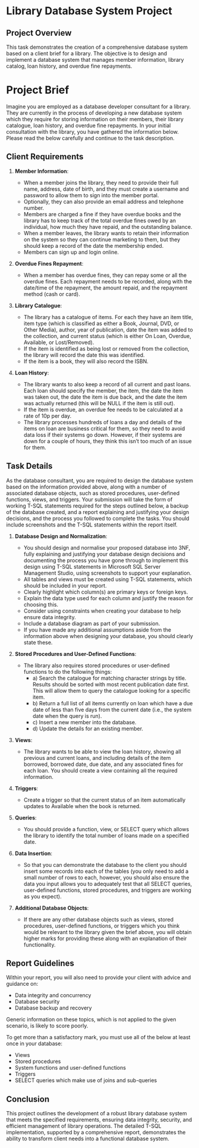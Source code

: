 # Library Database System Project

## Project Overview

This task demonstrates the creation of a comprehensive database system based on a client brief for a library. The objective is to design and implement a database system that manages member information, library catalog, loan history, and overdue fine repayments.

# Project Brief

Imagine you are employed as a database developer consultant for a library. They are currently in the process of developing a new database system which they require for storing information on their members, their library catalogue, loan history, and overdue fine repayments. In your initial consultation with the library, you have gathered the information below. Please read the below carefully and continue to the task description.

## Client Requirements

1. **Member Information**:
   - When a member joins the library, they need to provide their full name, address, date of birth, and they must create a username and password to allow them to sign into the member portal.
   - Optionally, they can also provide an email address and telephone number.
   - Members are charged a fine if they have overdue books and the library has to keep track of the total overdue fines owed by an individual, how much they have repaid, and the outstanding balance.
   - When a member leaves, the library wants to retain their information on the system so they can continue marketing to them, but they should keep a record of the date the membership ended.
   - Members can sign up and login online.

2. **Overdue Fines Repayment**:
   - When a member has overdue fines, they can repay some or all the overdue fines. Each repayment needs to be recorded, along with the date/time of the repayment, the amount repaid, and the repayment method (cash or card).

3. **Library Catalogue**:
   - The library has a catalogue of items. For each they have an item title, item type (which is classified as either a Book, Journal, DVD, or Other Media), author, year of publication, date the item was added to the collection, and current status (which is either On Loan, Overdue, Available, or Lost/Removed).
   - If the item is identified as being lost or removed from the collection, the library will record the date this was identified.
   - If the item is a book, they will also record the ISBN.

4. **Loan History**:
   - The library wants to also keep a record of all current and past loans. Each loan should specify the member, the item, the date the item was taken out, the date the item is due back, and the date the item was actually returned (this will be NULL if the item is still out).
   - If the item is overdue, an overdue fee needs to be calculated at a rate of 10p per day.
   - The library processes hundreds of loans a day and details of the items on loan are business critical for them, so they need to avoid data loss if their systems go down. However, if their systems are down for a couple of hours, they think this isn’t too much of an issue for them.

## Task Details

As the database consultant, you are required to design the database system based on the information provided above, along with a number of associated database objects, such as stored procedures, user-defined functions, views, and triggers. Your submission will take the form of working T-SQL statements required for the steps outlined below, a backup of the database created, and a report explaining and justifying your design decisions, and the process you followed to complete the tasks. You should include screenshots and the T-SQL statements within the report itself.

1. **Database Design and Normalization**:
   - You should design and normalise your proposed database into 3NF, fully explaining and justifying your database design decisions and documenting the process you have gone through to implement this design using T-SQL statements in Microsoft SQL Server Management Studio, using screenshots to support your explanation.
   - All tables and views must be created using T-SQL statements, which should be included in your report.
   - Clearly highlight which column(s) are primary keys or foreign keys.
   - Explain the data type used for each column and justify the reason for choosing this.
   - Consider using constraints when creating your database to help ensure data integrity.
   - Include a database diagram as part of your submission.
   - If you have made any additional assumptions aside from the information above when designing your database, you should clearly state these.

2. **Stored Procedures and User-Defined Functions**:
   - The library also requires stored procedures or user-defined functions to do the following things:
     - a) Search the catalogue for matching character strings by title. Results should be sorted with most recent publication date first. This will allow them to query the catalogue looking for a specific item.
     - b) Return a full list of all items currently on loan which have a due date of less than five days from the current date (i.e., the system date when the query is run).
     - c) Insert a new member into the database.
     - d) Update the details for an existing member.

3. **Views**:
   - The library wants to be able to view the loan history, showing all previous and current loans, and including details of the item borrowed, borrowed date, due date, and any associated fines for each loan. You should create a view containing all the required information.

4. **Triggers**:
   - Create a trigger so that the current status of an item automatically updates to Available when the book is returned.

5. **Queries**:
   - You should provide a function, view, or SELECT query which allows the library to identify the total number of loans made on a specified date.

6. **Data Insertion**:
   - So that you can demonstrate the database to the client you should insert some records into each of the tables (you only need to add a small number of rows to each, however, you should also ensure the data you input allows you to adequately test that all SELECT queries, user-defined functions, stored procedures, and triggers are working as you expect).

7. **Additional Database Objects**:
   - If there are any other database objects such as views, stored procedures, user-defined functions, or triggers which you think would be relevant to the library given the brief above, you will obtain higher marks for providing these along with an explanation of their functionality.

## Report Guidelines

Within your report, you will also need to provide your client with advice and guidance on:
- Data integrity and concurrency
- Database security
- Database backup and recovery

Generic information on these topics, which is not applied to the given scenario, is likely to score poorly.

To get more than a satisfactory mark, you must use all of the below at least once in your database:
- Views
- Stored procedures
- System functions and user-defined functions
- Triggers
- SELECT queries which make use of joins and sub-queries


## Conclusion

This project outlines the development of a robust library database system that meets the specified requirements, ensuring data integrity, security, and efficient management of library operations. The detailed T-SQL implementation, supported by a comprehensive report, demonstrates the ability to transform client needs into a functional database system.
